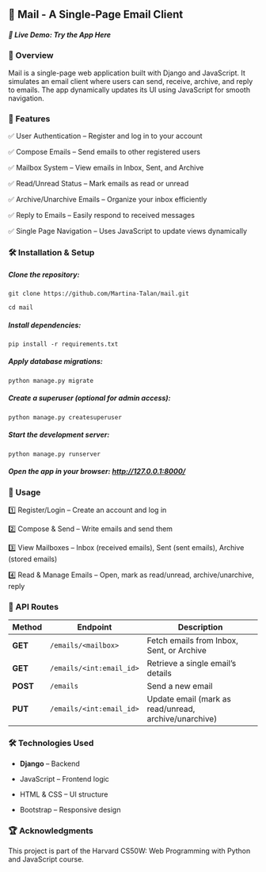 ## 📧 Mail - A Single-Page Email Client
##### 🔗 Live Demo: Try the App Here



### 📜 Overview
Mail is a single-page web application built with Django and JavaScript. It simulates an email client where users can send, receive, archive, and reply to emails. The app dynamically updates its UI using JavaScript for smooth navigation.

### 🚀 Features

✅ User Authentication – Register and log in to your account

✅ Compose Emails – Send emails to other registered users

✅ Mailbox System – View emails in Inbox, Sent, and Archive

✅ Read/Unread Status – Mark emails as read or unread

✅ Archive/Unarchive Emails – Organize your inbox efficiently

✅ Reply to Emails – Easily respond to received messages

✅ Single Page Navigation – Uses JavaScript to update views dynamically

  
### 🛠️ Installation & Setup
##### Clone the repository:
```
git clone https://github.com/Martina-Talan/mail.git

cd mail
```

##### Install dependencies:
```
pip install -r requirements.txt
```

##### Apply database migrations:
```
python manage.py migrate
```

##### Create a superuser (optional for admin access):
```
python manage.py createsuperuser
```

##### Start the development server:
```
python manage.py runserver
```

##### Open the app in your browser: http://127.0.0.1:8000/


### 📌 Usage
1️⃣ Register/Login – Create an account and log in
 
2️⃣ Compose & Send – Write emails and send them
 
3️⃣ View Mailboxes – Inbox (received emails), Sent (sent emails), Archive (stored emails)
 
4️⃣ Read & Manage Emails – Open, mark as read/unread, archive/unarchive, reply
 

### 🔗 API Routes

| **Method** | **Endpoint** | **Description** |
|-----------|------------|----------------|
| **GET** | `/emails/<mailbox>` | Fetch emails from Inbox, Sent, or Archive |
| **GET** | `/emails/<int:email_id>` | Retrieve a single email’s details |
| **POST** | `/emails` | Send a new email |
| **PUT** | `/emails/<int:email_id>` | Update email (mark as read/unread, archive/unarchive) |


### 🛠️ Technologies Used
- __Django__ – Backend
  
- JavaScript – Frontend logic
  
- HTML & CSS – UI structure
  
- Bootstrap – Responsive design

### 🏆 Acknowledgments
This project is part of the Harvard CS50W: Web Programming with Python and JavaScript course.

